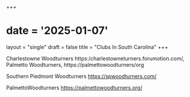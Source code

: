 +++
# date = '2025-01-07'
layout = "single"
draft = false
title = "Clubs In South Carolina"
+++

Charlestowne Woodturners  https:/charlestowneturners.forumotion.com/,
Palmetto Woodturners, https://palmettowoodturners/org

Southern Piedmont Woodturners https://spwoodturners.com/ 

PalmettoWoodturners  https://palmettowoodturners.org/